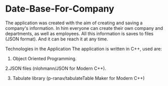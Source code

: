 # Date-Base-For-Company

The application was created with the aim of creating and
saving a company's information. In him
everyone can create their own company and departments,
as well as employees. All this information is
saves to files (JSON format). And it can be
reach it at any time.

Technologies in the Application
The application is written in C++, used
are:

 1. Object Oriented Programming.

 2.JSON files (nlohmann/JSON for Modern
C++).

 3. Tabulate library (p-ranav/tabulateTable
Maker for Modern C++)
